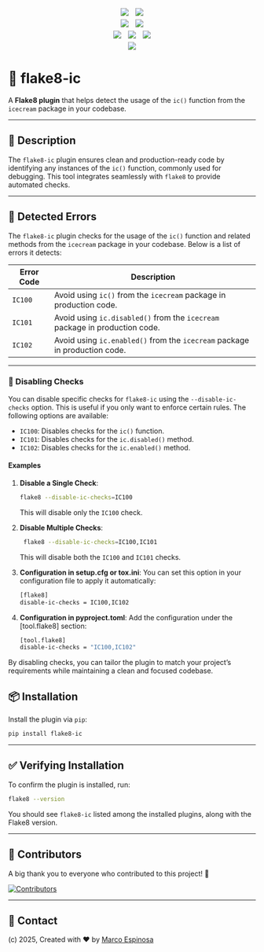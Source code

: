 <!-- Shields -->
<p align="center">
<a href="https://github.com/maekind/flake8-ic/actions/workflows/testing.yaml"><img src="https://img.shields.io/github/actions/workflow/status/maekind/flake8-ic/testing.yaml?style=for-the-badge&label=Tests 🧪" hspace="5" vspace="2"></a>
<a href="https://codecov.io/gh/maekind/flake8-ic"><img src="https://img.shields.io/codecov/c/github/maekind/flake8-ic?style=for-the-badge&color=yellow&label=COVERAGE 📊" hspace="5" vspace="2"></a>
<br>
<a href="https://github.com/maekind/flake8-ic/actions/workflows/release.yaml"><img src="https://img.shields.io/github/actions/workflow/status/maekind/flake8-ic/release.yaml?style=for-the-badge&label=Release and Publish ✨" hspace="5" vspace="2"></a>
<a href="https://pypi.org/project/flake8-ic"><img src="https://img.shields.io/github/v/release/maekind/flake8-ic?color=blue&label=pypi 📦&style=for-the-badge" hspace="5" vspace="2"></a>
<br>  
<a href="https://github.com/maekind/flake8-ic/blob/main/LICENSE"><img src="https://img.shields.io/badge/License-MIT-orange?style=for-the-badge&label=license 📜" hspace="5" vspace="2"></a>
<a href="https://github.com/maekind/flake8-ic"><img src="https://img.shields.io/github/repo-size/maekind/flake8-ic?color=red&style=for-the-badge&label=repo size 🗄️" hspace="5" vspace="2"></a>
<a href="https://github.com/maekind/flake8-ic"><img src="https://img.shields.io/github/last-commit/maekind/flake8-ic?color=black&style=for-the-badge&label=last commit ⏳" hspace="5" vspace="2"></a>
<br>
<a href="https://www.python.org/downloads/"><img src="https://img.shields.io/badge/python%20versions%20🐍-3.11%20|%203.12%20|%203.13-lightblue?style=for-the-badge" hspace="5" vspace="2"></a>
</p>

# 🌟 flake8-ic

A **Flake8 plugin** that helps detect the usage of the `ic()` function from the `icecream` package in your codebase.

---

## 📜 Description

The `flake8-ic` plugin ensures clean and production-ready code by identifying any instances of the `ic()` function, commonly used for debugging. This tool integrates seamlessly with `flake8` to provide automated checks.

---

## 🚨 Detected Errors

The `flake8-ic` plugin checks for the usage of the `ic()` function and related methods from the `icecream` package in your codebase. Below is a list of errors it detects:

| **Error Code** | **Description**                                                                                     |
|----------------|-----------------------------------------------------------------------------------------------------|
| `IC100`        | Avoid using `ic()` from the `icecream` package in production code.                                  |
| `IC101`        | Avoid using `ic.disabled()` from the `icecream` package in production code.                         |
| `IC102`        | Avoid using `ic.enabled()` from the `icecream` package in production code.                          |

---

### 🚫 Disabling Checks

You can disable specific checks for `flake8-ic` using the `--disable-ic-checks` option. This is useful if you only want to enforce certain rules. The following options are available:

- `IC100`: Disables checks for the `ic()` function.
- `IC101`: Disables checks for the `ic.disabled()` method.
- `IC102`: Disables checks for the `ic.enabled()` method.

#### Examples

1. **Disable a Single Check**:

   ```bash
   flake8 --disable-ic-checks=IC100
   ```

   This will disable only the `IC100` check.

2. **Disable Multiple Checks**:

   ```bash
    flake8 --disable-ic-checks=IC100,IC101
    ```

    This will disable both the `IC100` and `IC101` checks.

3. **Configuration in setup.cfg or tox.ini**:
   You can set this option in your configuration file to apply it automatically:

   ```bash
   [flake8]
   disable-ic-checks = IC100,IC102
   ```

4. **Configuration in pyproject.toml**:
   Add the configuration under the [tool.flake8] section:

   ```bash
   [tool.flake8]
   disable-ic-checks = "IC100,IC102"
   ```

By disabling checks, you can tailor the plugin to match your project’s requirements while maintaining a clean and focused codebase.

## 📦 Installation

Install the plugin via `pip`:

```bash
pip install flake8-ic
```

---

## ✅ Verifying Installation

To confirm the plugin is installed, run:

```bash
flake8 --version
```

You should see `flake8-ic` listed among the installed plugins, along with the Flake8 version.

---

## 🤝 Contributors

A big thank you to everyone who contributed to this project! 💖

<a href="https://github.com/maekind/flake8-ic/graphs/contributors">
  <img src="https://contrib.rocks/image?repo=maekind/flake8-ic" alt="Contributors" />
</a>

---

## 📧 Contact

(c) 2025, Created with ❤️ by [Marco Espinosa](mailto:marco@marcoespinosa.com)
